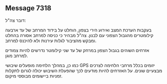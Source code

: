 ## Message 7318

דובר צה"ל:

בעקבות הערכת המצב ואירוע הירי בצפון, הוחלט על בידוד המרחב של עד ארבעה קילומטרים מהגבול הצפוני עם לבנון.
צה"ל מבהיר כי כניסה למרחב אסורה בהחלט ומבקש מהציבור לגלות עירנות ולא להיכנס למרחב. 

אזרחים השוהים בגבול הצפון במרחק של עד שני קילומטר נדרשים להיות צמודים למרחב מוגן.

כמו כן, במהלך הלחימה מופעלים שיבושי GPS יזומים בכלל מרחבי הלחימה לצרכים מבצעיים שונים.
 על האזרחים להיות מודעים לכך שהפעלת השיבוש יכולה לגרום לתקלות זמניות ביישומים מבוססי מיקום.

